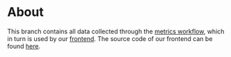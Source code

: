 # About

This branch contains all data collected through the [metrics workflow](https://github.com/PLC-lang/rusty/blob/master/.github/workflows/metrics.yml), which in turn is used by our [frontend](https://plc-lang.github.io/metrics/). The source code of our frontend can be found [here](https://github.com/PLC-lang/metrics/tree/gh-pages).